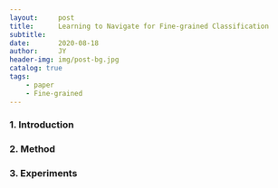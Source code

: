 ```yaml
---
layout:     post
title:      Learning to Navigate for Fine-grained Classification
subtitle:   
date:       2020-08-18
author:     JY
header-img: img/post-bg.jpg
catalog: true
tags:
    - paper
    - Fine-grained
---
```




### 1. Introduction



### 2. Method



### 3. Experiments

